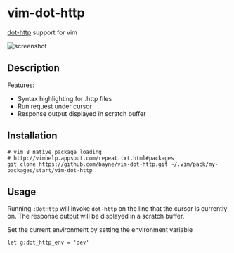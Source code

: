 # vim-dot-http

[dot-http](https://github.com/bayne/dot-http) support for vim

![screenshot](https://user-images.githubusercontent.com/712014/72755392-39831a00-3b7f-11ea-8407-82d666b029e3.png)

## Description

Features:
- Syntax highlighting for .http files
- Run request under cursor
- Response output displayed in scratch buffer

## Installation

```
# vim 8 native package loading
# http://vimhelp.appspot.com/repeat.txt.html#packages
git clone https://github.com/bayne/vim-dot-http.git ~/.vim/pack/my-packages/start/vim-dot-http
```

## Usage

Running `:DotHttp` will invoke `dot-http` on the line that the cursor is currently on. The response output will be displayed in a scratch buffer.

Set the current environment by setting the environment variable

```
let g:dot_http_env = 'dev'
```
